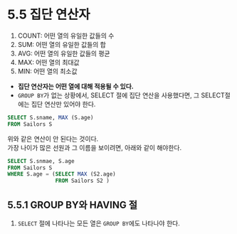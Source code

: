 # 5.5 집단 연산자


1. COUNT: 어떤 열의 유일한 값들의 수 
2. SUM: 어떤 열의 유일한 값들의 합 
3. AVG: 어떤 열의 유일한 값들의 평균 
4. MAX: 어떤 열의 최대값 
5. MIN: 어떤 열의 최소값 

- **집단 연산자는 어떤 열에 대해 적용될 수 있다.**
- `GROUP BY`가 없는 상황에서, SELECT 절에 집단 연산을 사용했다면, 그 SELECT절에는 집단 연산만 있어야 한다.

```sql
SELECT S.sname, MAX (S.age)
FROM Sailors S 
```
위와 같은 연산이 안 된다는 것이다. <br> 가장 나이가 많은 선원과 그 이름을 보이려면, 아래와 같이 해야한다.
```sql
SELECT S.snmae, S.age
FROM Sailors S
WHERE S.age = (SELECT MAX (S2.age)
               FROM Sailors S2 )
```

## 5.5.1 GROUP BY와 HAVING 절 
1. `SELECT` 절에 나타나는 모든 열은 `GROUP BY`에도 나타나야 한다. 
